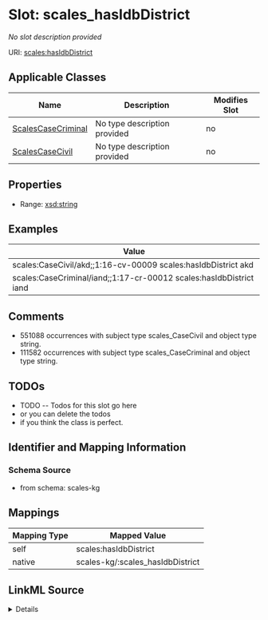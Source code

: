 

# Slot: scales_hasIdbDistrict


_No slot description provided_





URI: [scales:hasIdbDistrict](http://schemas.scales-okn.org/rdf/scales#hasIdbDistrict)



<!-- no inheritance hierarchy -->





## Applicable Classes

| Name | Description | Modifies Slot |
| --- | --- | --- |
| [ScalesCaseCriminal](../classes/ScalesCaseCriminal.md) | No type description provided |  no  |
| [ScalesCaseCivil](../classes/ScalesCaseCivil.md) | No type description provided |  no  |







## Properties

* Range: [xsd:string](http://www.w3.org/2001/XMLSchema#string)






## Examples

| Value |
| --- |
| scales:CaseCivil/akd;;1:16-cv-00009 scales:hasIdbDistrict akd |
| scales:CaseCriminal/iand;;1:17-cr-00012 scales:hasIdbDistrict iand |

## Comments

* 551088 occurrences with subject type scales_CaseCivil and object type string.
* 111582 occurrences with subject type scales_CaseCriminal and object type string.

## TODOs

* TODO -- Todos for this slot go here
* or you can delete the todos
* if you think the class is perfect.

## Identifier and Mapping Information







### Schema Source


* from schema: scales-kg




## Mappings

| Mapping Type | Mapped Value |
| ---  | ---  |
| self | scales:hasIdbDistrict |
| native | scales-kg/:scales_hasIdbDistrict |




## LinkML Source

<details>
```yaml
name: scales_hasIdbDistrict
description: No slot description provided
todos:
- TODO -- Todos for this slot go here
- or you can delete the todos
- if you think the class is perfect.
comments:
- 551088 occurrences with subject type scales_CaseCivil and object type string.
- 111582 occurrences with subject type scales_CaseCriminal and object type string.
examples:
- value: scales:CaseCivil/akd;;1:16-cv-00009 scales:hasIdbDistrict akd
- value: scales:CaseCriminal/iand;;1:17-cr-00012 scales:hasIdbDistrict iand
from_schema: scales-kg
rank: 1000
slot_uri: scales:hasIdbDistrict
alias: scales_hasIdbDistrict
domain_of:
- scales_CaseCivil
- scales_CaseCriminal
range: string

```
</details>